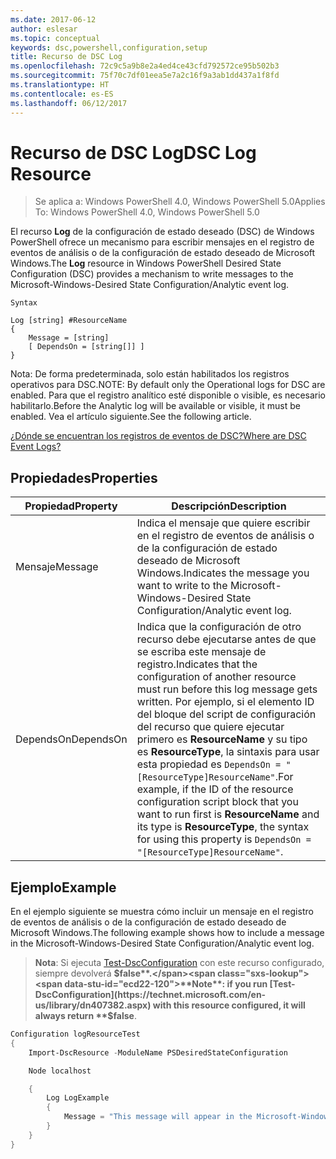 ```yaml
---
ms.date: 2017-06-12
author: eslesar
ms.topic: conceptual
keywords: dsc,powershell,configuration,setup
title: Recurso de DSC Log
ms.openlocfilehash: 72c9c5a9b8e2a4ed4ce43cfd792572ce95b502b3
ms.sourcegitcommit: 75f70c7df01eea5e7a2c16f9a3ab1dd437a1f8fd
ms.translationtype: HT
ms.contentlocale: es-ES
ms.lasthandoff: 06/12/2017
---
```

# <a name="dsc-log-resource"></a><span data-ttu-id="ecd22-103">Recurso de DSC Log</span><span class="sxs-lookup"><span data-stu-id="ecd22-103">DSC Log Resource</span></span> 

> <span data-ttu-id="ecd22-104">Se aplica a: Windows PowerShell 4.0, Windows PowerShell 5.0</span><span class="sxs-lookup"><span data-stu-id="ecd22-104">Applies To: Windows PowerShell 4.0, Windows PowerShell 5.0</span></span>

<span data-ttu-id="ecd22-105">El recurso __Log__ de la configuración de estado deseado (DSC) de Windows PowerShell ofrece un mecanismo para escribir mensajes en el registro de eventos de análisis o de la configuración de estado deseado de Microsoft Windows.</span><span class="sxs-lookup"><span data-stu-id="ecd22-105">The __Log__ resource in Windows PowerShell Desired State Configuration (DSC) provides a mechanism to write messages to the Microsoft-Windows-Desired State Configuration/Analytic event log.</span></span>

```
Syntax

Log [string] #ResourceName
{
    Message = [string]
    [ DependsOn = [string[]] ]
}
```

<span data-ttu-id="ecd22-106">Nota: De forma predeterminada, solo están habilitados los registros operativos para DSC.</span><span class="sxs-lookup"><span data-stu-id="ecd22-106">NOTE: By default only the Operational logs for DSC are enabled.</span></span>
<span data-ttu-id="ecd22-107">Para que el registro analítico esté disponible o visible, es necesario habilitarlo.</span><span class="sxs-lookup"><span data-stu-id="ecd22-107">Before the Analytic log will be available or visible, it must be enabled.</span></span>
<span data-ttu-id="ecd22-108">Vea el artículo siguiente.</span><span class="sxs-lookup"><span data-stu-id="ecd22-108">See the following article.</span></span>

[<span data-ttu-id="ecd22-109">¿Dónde se encuentran los registros de eventos de DSC?</span><span class="sxs-lookup"><span data-stu-id="ecd22-109">Where are DSC Event Logs?</span></span>](https://msdn.microsoft.com/en-us/powershell/dsc/troubleshooting#where-are-dsc-event-logs)

## <a name="properties"></a><span data-ttu-id="ecd22-110">Propiedades</span><span class="sxs-lookup"><span data-stu-id="ecd22-110">Properties</span></span>
|  <span data-ttu-id="ecd22-111">Propiedad</span><span class="sxs-lookup"><span data-stu-id="ecd22-111">Property</span></span>  |  <span data-ttu-id="ecd22-112">Descripción</span><span class="sxs-lookup"><span data-stu-id="ecd22-112">Description</span></span>   | 
|---|---| 
| <span data-ttu-id="ecd22-113">Mensaje</span><span class="sxs-lookup"><span data-stu-id="ecd22-113">Message</span></span>| <span data-ttu-id="ecd22-114">Indica el mensaje que quiere escribir en el registro de eventos de análisis o de la configuración de estado deseado de Microsoft Windows.</span><span class="sxs-lookup"><span data-stu-id="ecd22-114">Indicates the message you want to write to the Microsoft-Windows-Desired State Configuration/Analytic event log.</span></span>| 
| <span data-ttu-id="ecd22-115">DependsOn</span><span class="sxs-lookup"><span data-stu-id="ecd22-115">DependsOn</span></span> | <span data-ttu-id="ecd22-116">Indica que la configuración de otro recurso debe ejecutarse antes de que se escriba este mensaje de registro.</span><span class="sxs-lookup"><span data-stu-id="ecd22-116">Indicates that the configuration of another resource must run before this log message gets written.</span></span> <span data-ttu-id="ecd22-117">Por ejemplo, si el elemento ID del bloque del script de configuración del recurso que quiere ejecutar primero es __ResourceName__ y su tipo es __ResourceType__, la sintaxis para usar esta propiedad es `DependsOn = "[ResourceType]ResourceName"`.</span><span class="sxs-lookup"><span data-stu-id="ecd22-117">For example, if the ID of the resource configuration script block that you want to run first is __ResourceName__ and its type is __ResourceType__, the syntax for using this property is `DependsOn = "[ResourceType]ResourceName"`.</span></span>| 

## <a name="example"></a><span data-ttu-id="ecd22-118">Ejemplo</span><span class="sxs-lookup"><span data-stu-id="ecd22-118">Example</span></span>

<span data-ttu-id="ecd22-119">En el ejemplo siguiente se muestra cómo incluir un mensaje en el registro de eventos de análisis o de la configuración de estado deseado de Microsoft Windows.</span><span class="sxs-lookup"><span data-stu-id="ecd22-119">The following example shows how to include a message in the Microsoft-Windows-Desired State Configuration/Analytic event log.</span></span>

> <span data-ttu-id="ecd22-120">**Nota**: Si ejecuta [Test-DscConfiguration](https://technet.microsoft.com/en-us/library/dn407382.aspx) con este recurso configurado, siempre devolverá **$false**.</span><span class="sxs-lookup"><span data-stu-id="ecd22-120">**Note**: if you run [Test-DscConfiguration](https://technet.microsoft.com/en-us/library/dn407382.aspx) with this resource configured, it will always return **$false**.</span></span>

```powershell 
Configuration logResourceTest
{
    Import-DscResource -ModuleName PSDesiredStateConfiguration

    Node localhost

    {
        Log LogExample
        {
            Message = "This message will appear in the Microsoft-Windows-Desired State Configuration/Analytic event log."
        }
    }
}
```

